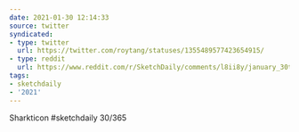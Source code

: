 ```yaml
---
date: 2021-01-30 12:14:33
source: twitter
syndicated:
- type: twitter
  url: https://twitter.com/roytang/statuses/1355489577423654915/
- type: reddit
  url: https://www.reddit.com/r/SketchDaily/comments/l8ii8y/january_30th_robotic_fish/gld0qij/
tags:
- sketchdaily
- '2021'
---
```


Sharkticon #sketchdaily 30/365